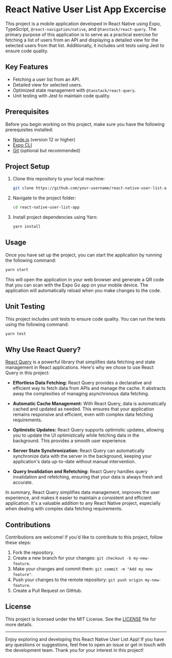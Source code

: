 # React Native User List App Excercise

This project is a mobile application developed in React Native using Expo, TypeScript, `@react-navigation/native`, and `@tanstack/react-query`. The primary purpose of this application is to serve as a practical exercise for fetching a list of users from an API and displaying a detailed view for the selected users from that list. Additionally, it includes unit tests using Jest to ensure code quality.

## Key Features

- Fetching a user list from an API.
- Detailed view for selected users.
- Optimized state management with `@tanstack/react-query`.
- Unit testing with Jest to maintain code quality.

## Prerequisites

Before you begin working on this project, make sure you have the following prerequisites installed:

- [Node.js](https://nodejs.org/) (version 12 or higher)
- [Expo CLI](https://docs.expo.dev/get-started/installation/)
- [Git](https://git-scm.com/downloads) (optional but recommended)

## Project Setup

1. Clone this repository to your local machine:

   ```bash
   git clone https://github.com/your-username/react-native-user-list-app.git
   ```

2. Navigate to the project folder:

   ```bash
   cd react-native-user-list-app
   ```

3. Install project dependencies using Yarn:

   ```bash
   yarn install
   ```

## Usage

Once you have set up the project, you can start the application by running the following command:

```bash
yarn start
```

This will open the application in your web browser and generate a QR code that you can scan with the Expo Go app on your mobile device. The application will automatically reload when you make changes to the code.

## Unit Testing

This project includes unit tests to ensure code quality. You can run the tests using the following command:

```bash
yarn test
```

## Why Use React Query?

[React Query](https://react-query.tanstack.com/) is a powerful library that simplifies data fetching and state management in React applications. Here's why we chose to use React Query in this project:

- **Effortless Data Fetching:** React Query provides a declarative and efficient way to fetch data from APIs and manage the cache. It abstracts away the complexities of managing asynchronous data fetching.

- **Automatic Cache Management:** With React Query, data is automatically cached and updated as needed. This ensures that your application remains responsive and efficient, even with complex data fetching requirements.

- **Optimistic Updates:** React Query supports optimistic updates, allowing you to update the UI optimistically while fetching data in the background. This provides a smooth user experience.

- **Server State Synchronization:** React Query can automatically synchronize data with the server in the background, keeping your application's data up-to-date without manual intervention.

- **Query Invalidation and Refetching:** React Query handles query invalidation and refetching, ensuring that your data is always fresh and accurate.

In summary, React Query simplifies data management, improves the user experience, and makes it easier to maintain a consistent and efficient application. It's a valuable addition to any React Native project, especially when dealing with complex data fetching requirements.

## Contributions

Contributions are welcome! If you'd like to contribute to this project, follow these steps:

1. Fork the repository.
2. Create a new branch for your changes: `git checkout -b my-new-feature`.
3. Make your changes and commit them: `git commit -m "Add my new feature"`.
4. Push your changes to the remote repository: `git push origin my-new-feature`.
5. Create a Pull Request on GitHub.

## License

This project is licensed under the MIT License. See the [LICENSE](LICENSE) file for more details.

---

Enjoy exploring and developing this React Native User List App! If you have any questions or suggestions, feel free to open an issue or get in touch with the development team. Thank you for your interest in this project!
